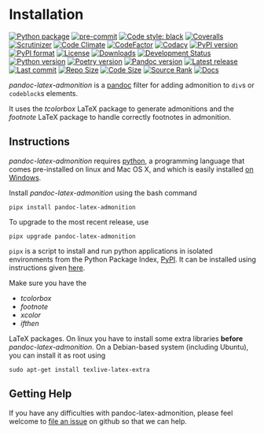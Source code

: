 Installation
============

[![Python package](https://github.com/chdemko/pandoc-latex-admonition/workflows/Python%20package/badge.svg?branch=develop)](https://github.com/chdemko/pandoc-latex-admonition/actions/workflows/python-package.yml)
[![pre-commit](https://img.shields.io/badge/pre--commit-enabled-brightgreen?logo=pre-commit)](https://github.com/pre-commit/pre-commit)
[![Code style: black](https://img.shields.io/badge/code%20style-black-000000.svg)](https://pypi.org/project/black/)
[![Coveralls](https://img.shields.io/coveralls/github/chdemko/pandoc-latex-admonition/develop.svg?logo=Codecov&logoColor=white)](https://coveralls.io/github/chdemko/pandoc-latex-admonition?branch=develop)
[![Scrutinizer](https://img.shields.io/scrutinizer/g/chdemko/pandoc-latex-admonition.svg?logo=scrutinizer)](https://scrutinizer-ci.com/g/chdemko/pandoc-latex-admonition/)
[![Code Climate](https://codeclimate.com/github/chdemko/pandoc-latex-admonition/badges/gpa.svg)](https://codeclimate.com/github/chdemko/pandoc-latex-admonition/)
[![CodeFactor](https://img.shields.io/codefactor/grade/github/chdemko/pandoc-latex-admonition/develop.svg?logo=codefactor)](https://www.codefactor.io/repository/github/chdemko/pandoc-latex-admonition)
[![Codacy](https://img.shields.io/codacy/grade/443f4a26698a4ba0be5064fe9323f2a0.svg?logo=codacy)](https://app.codacy.com/gh/chdemko/pandoc-latex-admonition/dashboard)
[![PyPI version](https://img.shields.io/pypi/v/pandoc-latex-admonition.svg?logo=pypi&logoColor=white)](https://pypi.org/project/pandoc-latex-admonition/)
[![PyPI format](https://img.shields.io/pypi/format/pandoc-latex-admonition.svg?logo=pypi&logoColor=white)](https://pypi.org/project/pandoc-latex-admonition/)
[![License](https://img.shields.io/pypi/l/pandoc-latex-admonition.svg?logo=pypi&logoColor=white)](https://raw.githubusercontent.com/chdemko/pandoc-latex-admonition/develop/LICENSE)
[![Downloads](https://img.shields.io/pypi/dm/pandoc-latex-admonition?logo=pypi&logoColor=white)](https://pepy.tech/project/pandoc-latex-admonition)
[![Development Status](https://img.shields.io/pypi/status/pandoc-latex-admonition.svg?llogo=pypi&logoColor=white)](https://pypi.org/project/pandoc-latex-admonition/)
[![Python version](https://img.shields.io/pypi/pyversions/pandoc-latex-admonition.svg?logo=Python&logoColor=white)](https://pypi.org/project/pandoc-latex-admonition/)
[![Poetry version](https://img.shields.io/badge/poetry-1.2%20|%201.3%20|%201.4%20|%201.5%20|%201.6%20|%201.7%20|%201.8-blue.svg?logo=poetry)](https://python-poetry.org/)
[![Pandoc version](https://img.shields.io/badge/pandoc-3.0%20|%203.1%20|%203.2%20|%203.3-blue.svg?logo=markdown)](https://pandoc.org/)
[![Latest release](https://img.shields.io/github/release-date/chdemko/pandoc-latex-admonition.svg?logo=github)](https://github.com/chdemko/pandoc-latex-admonition/releases)
[![Last commit](https://img.shields.io/github/last-commit/chdemko/pandoc-latex-admonition/develop?logo=github)](https://github.com/chdemko/pandoc-latex-admonition/commit/develop/)
[![Repo Size](https://img.shields.io/github/repo-size/chdemko/pandoc-latex-admonition.svg?logo=github)](http://pandoc-latex-admonition.readthedocs.io/en/latest/)
[![Code Size](https://img.shields.io/github/languages/code-size/chdemko/pandoc-latex-admonition.svg?logo=github)](http://pandoc-latex-admonition.readthedocs.io/en/latest/)
[![Source Rank](https://img.shields.io/librariesio/sourcerank/pypi/pandoc-latex-admonition.svg?logo=libraries.io&logoColor=white)](https://libraries.io/pypi/pandoc-latex-admonition)
[![Docs](https://img.shields.io/readthedocs/pandoc-latex-admonition.svg?logo=read-the-docs&logoColor=white)](http://pandoc-latex-admonition.readthedocs.io/en/latest/)

*pandoc-latex-admonition* is a [pandoc] filter for adding admonition
to `div`s or `codeblock`s elements.

It uses the *tcolorbox* LaTeX package to generate admonitions and
the *footnote* LaTeX package to handle correctly footnotes in
admonition.

[pandoc]: http://pandoc.org/

Instructions
------------

*pandoc-latex-admonition* requires [python], a programming language that
comes pre-installed on linux and Mac OS X, and which is easily installed
[on Windows].

Install *pandoc-latex-admonition* using the bash command

~~~{prompt} bash
pipx install pandoc-latex-admonition
~~~

To upgrade to the most recent release, use

~~~{prompt} bash
pipx upgrade pandoc-latex-admonition
~~~

`pipx` is a script to install and run python applications in isolated environments from the Python Package Index, [PyPI]. It can be installed using instructions given [here](https://pipx.pypa.io/stable/).

Make sure you have the

* *tcolorbox*
* *footnote*
* *xcolor*
* *ifthen*

LaTeX packages. On linux you have to install some extra libraries **before**
*pandoc-latex-admonition*. On a Debian-based system (including Ubuntu),
you can install it as root using

~~~{prompt} bash
sudo apt-get install texlive-latex-extra
~~~

[python]: https://www.python.org
[on Windows]: https://www.python.org/downloads/windows
[PyPI]: https://pypi.org


Getting Help
------------

If you have any difficulties with pandoc-latex-admonition, please feel
welcome to [file an issue] on github so that we can help.

[file an issue]: https://github.com/chdemko/pandoc-latex-admonition/issues

